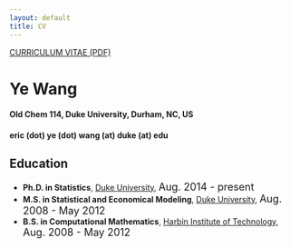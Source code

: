 ```yaml
---
layout: default
title: CV
---
```


<div class="pub-container">
<p><a href="http://ericyewang.github.io/resume.pdf">
CURRICULUM VITAE (PDF)</a></p>

<h1> Ye Wang </h1>

<h4> Old Chem 114, Duke University, Durham, NC, US </h4>

<h4> eric (dot) ye (dot) wang (at) duke (at) edu </h4>

<h2> Education </h2>
<ul>
  <li><b>Ph.D. in Statistics</b>, <a href="https://www.duke.edu">Duke University</a>, <font size="4">Aug. 2014 - present</font></li>
  <li><b>M.S. in Statistical and Economical Modeling</b>, <a href="https://www.duke.edu">Duke University</a>, <font size="4">Aug. 2008 - May 2012</font></li>
  <li><b>B.S. in Computational Mathematics</b>, <a href="http://en.hit.edu.cn">Harbin Institute of Technology</a>, <font size="4">Aug. 2008 - May 2012</font></li>
</ul>

</div>
